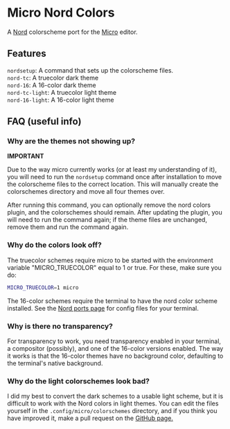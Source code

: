 # Micro Nord Colors

A [Nord](https://www.nordtheme.com/) colorscheme port for the [Micro](https://micro-editor.github.io/index.html) editor.

## Features

`nordsetup`: A command that sets up the colorscheme files.  
`nord-tc`: A truecolor dark theme  
`nord-16`: A 16-color dark theme  
`nord-tc-light`: A truecolor light theme  
`nord-16-light`: A 16-color light theme  

## FAQ (useful info)

### Why are the themes not showing up?

**IMPORTANT**

Due to the way micro currently works (or at least my understanding of it), you will need to run the `nordsetup` command once after installation to move the colorscheme files to the correct location. This will manually create the colorschemes directory and move all four themes over.

After running this command, you can optionally remove the nord colors plugin, and the colorschemes should remain. After updating the plugin, you will need to run the command again; if the theme files are unchanged, remove them and run the command again.

### Why do the colors look off?

The truecolor schemes require micro to be started with the environment variable "MICRO_TRUECOLOR" equal to 1 or true. For these, make sure you do:

```sh
MICRO_TRUECOLOR=1 micro
```

The 16-color schemes require the terminal to have the nord color scheme installed. See the [Nord ports page](https://www.nordtheme.com/ports) for config files for your terminal.

### Why is there no transparency?

For transparency to work, you need transparency enabled in your terminal, a compositor (possibly), and one of the 16-color versions enabled. The way it works is that the 16-color themes have no background color, defaulting to the terminal's native background.

### Why do the light colorschemes look bad?

I did my best to convert the dark schemes to a usable light scheme, but it is difficult to work with the Nord colors in light themes. You can edit the files yourself in the `.config/micro/colorschemes` directory, and if you think you have improved it, make a pull request on the [GitHub page.](https://github.com/KiranWells/micro-nord-tc-colors/)
